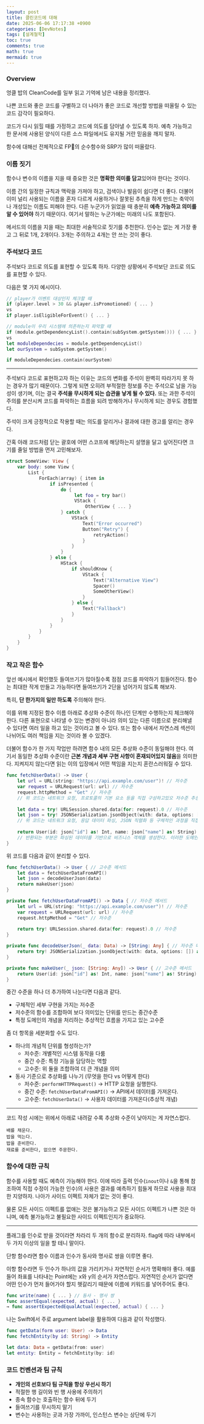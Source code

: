 ```yaml
---
layout: post
title: 클린코드에 대해
date: 2025-06-06 17:17:38 +0900
categories: [DevNotes]
tags: [설계철학]
toc: true
comments: true
math: true
mermaid: true
---
```


### Overview

엉클 밥의 CleanCode를 일부 읽고 기억에 남은 내용을 정리했다.

나쁜 코드와 좋은 코드를 구별하고 더 나아가 좋은 코드로 개선할 방법을 떠올릴 수 있는 코드 감각이 필요하다.

코드가 다시 읽힐 때를 가정하고 코드에 의도를 담아낼 수 있도록 하자.
예측 가능하고 한 문서에 사용된 양식이 다른 소스 파일에서도 유지될 거란 믿음을 깨지 말자.

함수에 대해선 전체적으로 FP의 순수함수와 SRP가 많이 떠올랐다.

### 이름 짓기

함수나 변수의 이름을 지을 때 중요한 것은 **명확한 의미를 담고**있어야 한다는 것이다.

이름 간의 일정한 규칙과 맥락을 가져야 하고, 검색이나 발음이 쉽다면 더 좋다.
더불어 이미 널리 사용되는 이름을 혼자 다르게 사용하거나 잘못된 추측을 하게 만드는 축약이나 개성있는 이름도 피해야 한다.
다른 누군가가 읽었을 때 충분히 **예측 가능하고 의미를 알 수 있어야** 하기 때문이다.
여기서 말하는 누군가에는 미래의 나도 포함된다.

메서드의 이름을 지을 때는 최대한 서술적으로 짓기를 추천한다.
인수는 없는 게 가장 좋고 그 뒤로 1개, 2개이다.
3개는 주의하고 4개는 안 쓰는 것이 좋다.

### 주석보다 코드

주석보다 코드로 의도를 표현할 수 있도록 하자.
다양한 상황에서 주석보단 코드로 의도를 표현할 수 있다.

다음은 몇 가지 예시이다.

```swift
// player가 이벤트 대상인지 체크할 때
if (player.level > 30 && player.isPromotioned) { ... }
vs
if player.isEligibleForEvent() { ... }
```

```swift
// module이 우리 시스템에 의존하는지 파악할 때
if (module.getDependencyList().contain(subSystem.getSystem())) { ... }
vs
let moduleDependecies = module.getDependencyList()
let ourSystem = subSystem.getSystem()

if moduleDependecies.contain(ourSystem)
```

---

주석보다 코드로 표현하고자 하는 이유는 코드의 변화를 주석이 완벽히 따라가지 못 하는 경우가 많기 때문이다.
그렇게 되면 오히려 부적절한 정보를 주는 주석으로 남을 가능성이 생기며, 이는 결국 **주석을 무시하게 되는 습관을 낳게 될 수 있다.**
또는 과한 주석이 주의를 분산시켜 코드를 파악하는 흐름을 되려 방해하거나 무시하게 되는 경우도 경험했다.

주석이 크게 긍정적으로 작용할 때는 의도를 알리거나 결과에 대한 경고를 알리는 경우다.

간혹 아래 코드처럼 닫는 괄호에 어떤 스코프에 해당하는지 설명을 달고 싶어진다면 크기를 줄일 방법을 먼저 고민해보자.

```swift
struct SomeView: View {
	var body: some View {
		List {
			ForEach(array) { item in
				if isPresented {
					do {
						 let foo = try bar()
						 VStack {
							 OtherView { ... }
					} catch {
						VStack {
							Text("Error occurred")
							Button("Retry") {
								retryAction()
							}
						}
					}
				} else {
					HStack {
						if shouldKnow { 
							VStack {
								Text("Alternative View")
								Spacer()
								SomeOtherView()
							}
						} else {
							Text("Fallback")
						}
					}
				}
			}
		}
	}
}
```

### 작고 작은 함수

앞선 예시에서 확인했듯 들여쓰기가 많아질수록 점점 코드를 파악하기 힘들어진다.
함수는 최대한 작게 만들고 가능하다면 들여쓰기가 2단을 넘어가지 않도록 해보자.

특히, **단 한가지의 일만 하도록** 주의해야 한다.

이를 위해 지정된 함수 이름 아래로 추상화 수준이 하나인 단계만 수행하는지 체크해야 한다.
다른 표현으로 나타낼 수 있는 변경이 아니라 의미 있는 다른 이름으로 분리해낼 수 있다면 여러 일을 하고 있는 것이라고 볼 수 있다.
또는 함수 내에서 자연스레 섹션이 나뉘어도 여러 책임을 지는 것이라 볼 수 있겠다.

더불어 함수가 한 가지 작업만 하려면 함수 내의 모든 추상화 수준이 동일해야 한다.
여기서 동일한 추상화 수준이란 **근본 개념과 세부 구현 사항이 혼재되어있지 않음**을 의미한다.
지켜지지 않는다면 읽는 이의 입장에서 어떤 책임을 지는지 혼란스러워질 수 있다.

```swift
func fetchUserData() -> User {
	let url = URL(string: "https://api.example.com/user")! // 저수준
	var request = URLRequest(url: url) // 저수준
	request.httpMethod = "Get" // 저수준
	// 위 코드는 네트워크 요청, 프로토콜의 기본 요소 등을 직접 구성하고있오 저수준 추상화다.
	
	let data = try! URLSession.shared.data(for: request).0 // 저수준
	let json = try! JSONSerialization.jsonObject(with: data, options: []) as! [String: Any] // 저수준
	// 위 코드는 네트워크 요청, 응답 데이터 파싱, JSON 직렬화 등 구체적인 과정을 직접 다루고 있기에 저수준 추상화라 볼 수 있다.
	
	return User(id: json["id"] as! Int, name: json["name"] as! String) // 고수준
	// 반환되는 부분은 파싱된 데이터를 기반으로 비즈니스 객체를 생성한다. 이러한 도메인 모델 생성 및 사용은 비즈니스 로직 수준의 코드로 보다 고수준의 코드다.
}
```

위 코드를 다음과 같이 분리할 수 있다.

```swift
func fetchUserData() -> User { // 고수준 메서드
	let data = fetchUserDataFromAPI() 
	let json = decodeUserJson(data) 
	return makeUser(json)
}

private func fetchUserDataFromAPI() -> Data { // 저수준 메서드
	let url = URL(string: "https://api.example.com/user")! // 저수준
	var request = URLRequest(url: url) // 저수준
	request.httpMethod = "Get" // 저수준
	
	return try! URLSession.shared.data(for: request).0 // 저수준
}

private func decodeUserJson(_ data: Data) -> [String: Any] { // 저수준 메서드
	return try! JSONSerialization.jsonObject(with: data, options: []) as! [String: Any] // 저수준
}

private func makeUser(_ json: [String: Any]) -> Uesr { // 고수준 메서드
	return User(id: json["id"] as! Int, name: json["name"] as! String) // 고수준
}
```

중간 수준을 하나 더 추가하여 나눈다면 다음과 같다.
- 구체적인 세부 구현을 가지는 저수준
- 저수준의 함수를 조합하여 보다 의미있는 단위를 만드는 중간수준
- 특정 도메인의 개념을 처리하는 추상적인 흐름을 가지고 있는 고수준

좀 더 항목을 세분화할 수도 있다.
- 하나의 개념적 단위를 형성하는가?
	- 저수준: 개별적인 시스템 동작을 다룸
	- 중간 수준: 특정 기능을 담당하는 역할
	- 고수준: 위 둘을 조합하여 더 큰 개념을 의미
- 동사 기준으로 추상화를 나누기 (무엇을 한다 vs 어떻게 한다)
	- 저수준: `performHTTPRequest()` → HTTP 요청을 실행한다.
	- 중간 수준: `fetchUserDataFromAPI()` → API에서 데이터를 가져온다.
	- 고수준: `fetchUserData()` → 사용자 데이터를 가져온다(추상적 개념)

---

코드 작성 시에는 위에서 아래로 내려갈 수록 추상화 수준이 낮아지는 게 자연스럽다.

```pseudo
배를 채운다.
밥을 먹는다.
밥을 준비한다.
재료를 준비한다, 없으면 주문한다.
```

### 함수에 대한 규칙

함수를 사용할 때도 예측이 가능해야 한다.
이에 따라 출력 인수(`inout`이나 `&`을 통해 참조하여 직접 수정이 가능한 인수)의 사용은 결과를 예측하기 힘들게 하므로 사용을 최대한 지양하자.
나아가 사이드 이펙트 자체가 없는 것이 좋다.

물론 모든 사이드 이펙트를 없애는 것은 불가능하고 모든 사이드 이펙트가 나쁜 것은 아니며,
예측 불가능하고 불필요한 사이드 이펙트인지가 중요하다.

---

플래그를 인수로 받을 것이라면 차라리 두 개의 함수로 분리하자.
flag에 따라 내부에서 두 가지 이상의 일을 할 테니 말이다.

단항 함수라면 함수 이름과 인수가 동사와 명사로 쌍을 이루면 좋다.

이항 함수라면 두 인수가 하나의 값을 가리키거나 자연적인 순서가 명확해야 좋다.
예를 들어 좌표를 나타내는 Point에는 x와 y의 순서가 자연스럽다.
자연적인 순서가 없다면 어떤 인수가 먼저 들어가야 할지 헷갈리기 때문에 이름에 키워드를 넣어주어도 좋다.

```swift
func write(name) { ... } // 동사 - 명사 쌍
func assertEqual(expected, actual) { ... }
→ func assertExpectedEqualActual(expected, actual) { ... }
```

나는 Swift에서 주로 argument label을 활용하여 다음과 같이 작성했다.

```swift
func getData(form user: User) -> Data
func fetchEntity(by id: String) -> Entity

let data: Data = getData(from: user)
let entity: Entity = fetchEntity(by: id)
```

### 코드 컨벤션과 팀 규칙

- **개인의 선호보다 팀 규칙을 항상 우선시 하기**
- 적절한 행 길이와 빈 행 사용에 주의하기
- 종속 함수는 호출하는 함수 뒤에 두기
- 들여쓰기를 무시하지 말기
- 변수는 사용하는 곳과 가장 가까이, 인스턴스 변수는 상단에 두기
